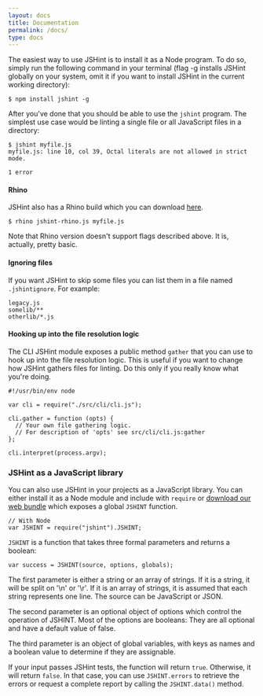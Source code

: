 ```yaml
---
layout: docs
title: Documentation
permalink: /docs/
type: docs
---
```


The easiest way to use JSHint is to install it as a Node program. To do so,
simply run the following command in your terminal (flag -g installs JSHint
globally on your system, omit it if you want to install JSHint in the current
working directory):

    $ npm install jshint -g

After you've done that you should be able to use the `jshint` program. The
simplest use case would be linting a single file or all JavaScript files in
a directory:

    $ jshint myfile.js
    myfile.js: line 10, col 39, Octal literals are not allowed in strict mode.

    1 error

#### Rhino

JSHint also has a Rhino build which you can download [here](/install/).

    $ rhino jshint-rhino.js myfile.js

Note that Rhino version doesn't support flags described above. It is, actually,
pretty basic.

#### Ignoring files

If you want JSHint to skip some files you can list them in a file named
`.jshintignore`. For example:

    legacy.js
    somelib/**
    otherlib/*.js

#### Hooking up into the file resolution logic

The CLI JSHint module exposes a public method `gather` that you can use
to hook up into the file resolution logic. This is useful if you want to
change how JSHint gathers files for linting. Do this only if you really
know what you're doing.

    #!/usr/bin/env node

    var cli = require("./src/cli/cli.js");

    cli.gather = function (opts) {
      // Your own file gathering logic.
      // For description of 'opts' see src/cli/cli.js:gather
    };

    cli.interpret(process.argv);

### JSHint as a JavaScript library

You can also use JSHint in your projects as a JavaScript library. You can either
install it as a Node module and include with `require` or [download our web
bundle](/install/) which exposes a global `JSHINT` function.

    // With Node
    var JSHINT = require("jshint").JSHINT;

`JSHINT` is a function that takes three formal parameters and returns a boolean:

    var success = JSHINT(source, options, globals);

The first parameter is either a string or an array of strings. If it is a
string, it will be split on '\n' or '\r'. If it is an array of strings, it is
assumed that each string represents one line. The source can be JavaScript or
JSON.

The second parameter is an optional object of options which control the
operation of JSHINT. Most of the options are booleans: They are all optional and
have a default value of false.

The third parameter is an object of global variables, with keys as names and a
boolean value to determine if they are assignable.

If your input passes JSHint tests, the function will return `true`. Otherwise,
it will return `false`. In that case, you can use `JSHINT.errors` to retrieve
the errors or request a complete report by calling the `JSHINT.data()` method.